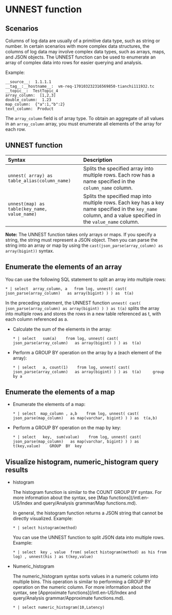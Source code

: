 # UNNEST function

## Scenarios

Columns of log data are usually of a primitive data type, such as string or number. In certain scenarios with more complex data structures, the columns of log data may involve complex data types, such as arrays, maps, and JSON objects. The UNNEST function can be used to enumerate an array of complex data into rows for easier querying and analysis.

Example:

```
__source__:  1.1.1.1
__tag__:__hostname__:  vm-req-170103232316569850-tianchi111932.tc
__topic__:  TestTopic_4
array_column:  [1,2,3]
double_column:  1.23
map_column:  {"a":1,"b":2}
text_column:  Product
```

The `array_column` field is of array type. To obtain an aggregate of all values in an `array_column` array, you must enumerate all elements of the array for each row.

## UNNEST function

|Syntax|Description|
|:-----|:----------|
|`unnest( array) as table_alias(column_name)`|Splits the specified array into multiple rows. Each row has a name specified in the `column_name` column.|
|`unnest(map) as table(key_name, value_name)`|Splits the specified map into multiple rows. Each key has a key name specified in the `key_name` column, and a value specified in the `value_name` column.|

**Note:** The UNNEST function takes only arrays or maps. If you specify a string, the string must represent a JSON object. Then you can parse the string into an array or map by using the `cast(json_parse(array_column) as array(bigint))` syntax.

## Enumerate the elements of an array

You can use the following SQL statement to split an array into multiple rows:

```
* | select  array_column, a   from log, unnest( cast( json_parse(array_column)   as array(bigint) ) ) as  t(a)
```

In the preceding statement, the UNNEST function `unnest( cast( json_parse(array_column) as array(bigint) ) ) as t(a)` splits the array into multiple rows and stores the rows in a new table referenced as t, with each column referenced as a.

-   Calculate the sum of the elements in the array:

    ```
    * | select   sum(a)    from log, unnest( cast( json_parse(array_column)   as array(bigint) ) ) as  t(a)
    ```

-   Perform a GROUP BY operation on the array by a \(each element of the array\):

    ```
    * | select   a, count(1)    from log, unnest( cast( json_parse(array_column)   as array(bigint) ) ) as  t(a)     group by a
    ```


## Enumerate the elements of a map

-   Enumerate the elements of a map:

    ```
    * | select  map_column , a,b    from log, unnest( cast( json_parse(map_column)   as map(varchar, bigint) ) ) as  t(a,b)
    ```

-   Perform a GROUP BY operation on the map by key:

    ```
    * | select   key,  sum(value)    from log, unnest( cast( json_parse(map_column)   as map(varchar, bigint) ) ) as  t(key,value)    GROUP  BY  key
    ```


## Visualize histogram, numeric\_histogram query results

-   histogram

    The histogram function is similar to the COUNT GROUP BY syntax. For more information about the syntax, see [Map functions](/intl.en-US/Index and query/Analysis grammar/Map functions.md).

    In general, the histogram function returns a JSON string that cannot be directly visualized. Example:

    ```
    * | select histogram(method)
    ```

    You can use the UNNEST function to split JSON data into multiple rows. Example:

    ```
    * | select  key , value  from( select histogram(method) as his from log) , unnest(his ) as t(key,value)
    ```

-   Numeric\_histogram

    The numeric\_histogram syntax sorts values in a numeric column into multiple bins. This operation is similar to performing a GROUP BY operation on the numeric column. For more information about the syntax, see [Approximate functions](/intl.en-US/Index and query/Analysis grammar/Approximate functions.md).

    ```
    * | select numeric_histogram(10,Latency)
    ```


